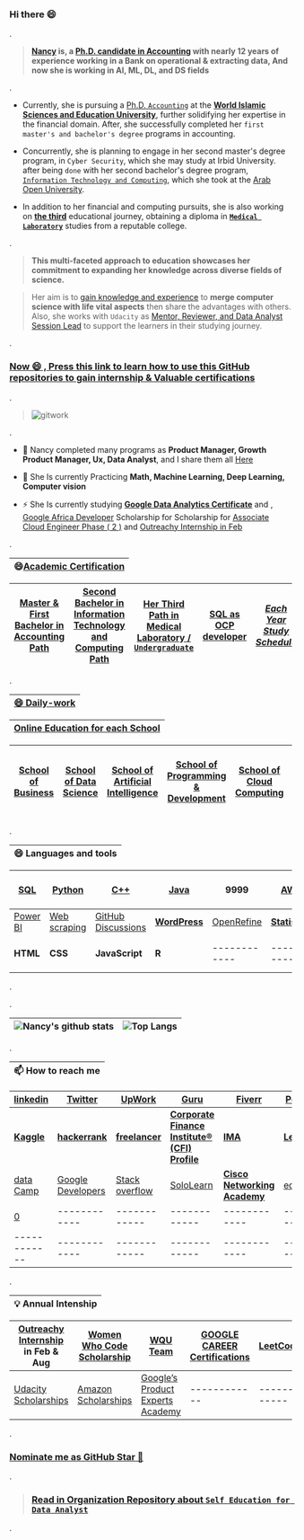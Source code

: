 

### Hi there 😄 

. 

>  **[Nancy](https://github.com/nancyalaswad90/Each-Year-Study-Schedule/blob/main/README.md) is, a [Ph.D. candidate in Accounting](https://github.com/nancyalaswad90/nancyalaswad90/blob/master/Universities%20specializing%20in%20accounting.md) with nearly 12 years of experience working in a Bank on operational & extracting data, And now she is working in AI, ML, DL,  and DS fields**

.

- Currently, she is pursuing a [Ph.D.  `Accounting`](https://grades.wise.edu.jo/student.php) at the **[World Islamic Sciences and Education University](https://learn.wise.edu.jo/mlms/my/)**, further solidifying her expertise in the financial domain. After, she successfully completed her `first master's and bachelor's degree` programs in accounting.



- Concurrently, she is planning to engage in her second master's degree program, in `Cyber Security`, which she may study at Irbid University. after being `done` with her second bachelor's degree program, [`Information Technology and Computing`](https://github.com/nancyalaswad90/nancyalaswad90/blob/master/second%20.md), which she took at the [Arab Open University](https://github.com/nancyalaswad90/Each-Year-Study-Schedule/blob/main/README.md). 




- In addition to her financial and computing pursuits, she is also working on **[the third](https://github.com/nancyalaswad90/Each-Year-Study-Schedule/blob/main/README.md)** educational journey, obtaining a diploma in  **[`Medical Laboratory`](https://github.com/nancyalaswad90/Medical-Laboratory/blob/main/README.md)** studies from a reputable college. 

.

> **This multi-faceted approach to education showcases her commitment to expanding her knowledge across diverse fields of science.**



> Her aim is to [gain knowledge and experience](https://docs.google.com/document/d/15LPAd65IhZRtEVueTB9dthL4VfUlsZ7c/edit) to **merge computer science with life vital aspects** then share the advantages with others. Also, she works with `Udacity` as [Mentor, Reviewer, and Data Analyst Session Lead](https://github.com/nancyalaswad90/My-Career-Progress-as-Mentor-in-Udacity) to support the learners in their studying journey. 


.

 ### [ Now 😄 , Press this link to learn how to use this GitHub repositories to gain internship & Valuable certifications](https://www.youtube.com/watch?v=0_dGOhZnLMg) 


.


> ![gitwork](https://user-images.githubusercontent.com/36210723/94987193-0053d400-056d-11eb-97d2-f0319bbe27f6.jpg)

.

- 🔭 Nancy completed many programs as **Product Manager, Growth Product Manager, Ux, Data Analyst**, and I share them all  [Here](https://github.com/nancyalaswad90/Udacity-Nanodegree-Certifications)


- 🌱 She Is currently Practicing  **Math, Machine Learning, Deep Learning, Computer vision**


- ⚡ She Is currently studying **[Google Data Analytics Certificate](https://grow.google/dataanalytics/#?modal_active=none)**  and , [Google Africa Developer](https://www.pluralsight.com/partners/google/africa/gads-2021?aid=7014Q0000023RnOQAU&oid=&promo=&utm_campaign=&utm_content=&utm_medium=partner_partner_web_referral&utm_source=&utm_term=) Scholarship for Scholarship for [Associate Cloud Engineer Phase ( 2 )](https://app.pluralsight.com/channels/details/603245f5-77bd-4850-a181-9e0547fd4f2a)  and [Outreachy Internship in Feb](https://github.com/nancyalaswad90/Outreachy)


.

| **😄[Academic Certification](https://docs.google.com/document/d/1ytyegjotOpyVH_0l4M1EgZ78sOT0HTu4KzbGMDBgbRg/edit)**|
 | ------------ |
 
| **[Master & First Bachelor in Accounting Path](https://github.com/nancyalaswad90/nancyalaswad90/blob/master/Universities%20specializing%20in%20accounting.md)** | **[ Second Bachelor in  Information Technology and Computing Path](https://github.com/nancyalaswad90/nancyalaswad90/blob/master/second%20.md)** | **[Her Third Path in Medical Laboratory / `Undergraduate`](https://github.com/nancyalaswad90/Medical-Laboratory/blob/main/README.md)** |**[SQL as OCP developer ](https://github.com/nancyalaswad90/nancyalaswad90/blob/master/Certification%20as%20Oracle%20developer%20professional%20.md)** |*[ Each Year Study Schedule](https://github.com/nancyalaswad90/Each-Year-Study-Schedule/blob/main/README.md)*
|------------ |------------ | ------------ | ------------ |------------ |




.

| **[😄 Daily-work](https://github.com/nancyalaswad90/Daily-work/blob/main/README.md)**|
 | ------------ | 


| **[ Online Education for each School](https://github.com/nancyalaswad90/ONLINE-EDUCATION-for-each-School/blob/main/README.md)**|
 | ------------ | 

| **[School of Business](https://github.com/nancyalaswad90/The-School-of-Business/blob/main/README.md)** | **[School of Data Science](https://github.com/nancyalaswad90/School-of-Data-Science/blob/main/README.md)** | **[School of  Artificial Intelligence](https://github.com/nancyalaswad90/School-of-Artificial-Intelligence/blob/main/README.md)** | **[School of Programming & Development](https://github.com/nancyalaswad90/School-of-Programming-Development)**| **[School of Cloud Computing](https://github.com/nancyalaswad90/School-of-Cloud-Computing/blob/main/README.md)**|**[School of Medical Laboratory](https://github.com/nancyalaswad90/School-of-Medical-Laboratory/blob/main/README.md)**|[الخرائط الذهنية لتفسير سور القران الكريم](https://drive.google.com/file/d/1yW04DXqCTlkVfUi4gePWgikmeszDYGcG/view) |
| ------------ | ------------ | ------------ |------------ | ------------ | ------------ |------------ |





.


| **😄 Languages and tools**|
 | ------------ |

| **[SQL](https://github.com/nancyalaswad90/nancyalaswad90/blob/master/Certification%20as%20Oracle%20developer%20professional%20.md)** | **[Python](https://github.com/nancyalaswad90/nancyalaswad90/blob/master/Python%20Certifications.md)** | [C++]() | **[Java](https://github.com/nancyalaswad90/Project-for-Vehicle-Accident-Application/blob/main/README.md)** | 9999  | **[AWS ](https://github.com/nancyalaswad90/AWS-Training/blob/main/README.md)**   |  [Math ](https://github.com/nancyalaswad90/Math)  |------------ |
|------------ |------------ | ------------ | ------------ |------------ | ------------ | ------------ | ------------ |
|  [Power BI](https://github.com/nancyalaswad90/nancyalaswad90/blob/master/Power%20BI%20tool.md) | [Web scraping](https://github.com/nancyalaswad90/Web-scraping/blob/main/README.md) |  [GitHub Discussions](https://docs.github.com/en/discussions/guides/granting-higher-permissions-to-top-contributors) | **[WordPress  ](https://github.com/nancyalaswad90/WordPress)** | [OpenRefine](https://openrefine.org/)  | **[Statistics](https://github.com/nancyalaswad90/Statistics/blob/main/README.md)** | [Tableau ](https://github.com/nancyalaswad90/Tableau)  | **[Azure ](https://github.com/nancyalaswad90/Azure)** | --- |  ----------------  |
| **HTML**| **CSS**|**JavaScript**| **R** |  ------------ | ------------ |------------ |
.



.

|![Nancy's github stats](https://github-readme-stats.vercel.app/api?username=nancyalaswad90&show_icons=true&theme=algolia&count_private=true) | ![Top Langs](https://github-readme-stats.vercel.app/api/top-langs/?username=nancyalaswad90&theme=algolia)|
| ------------ | ------------ | 


.



| **📫 How to reach me**|
 | ------------ | 


|**[linkedin](https://www.linkedin.com/in/nancy-al-aswad-b001b4124/)** |**[Twitter](https://twitter.com/AswadNancy?s=03/ "Twitter")**| **[UpWork ](https://www.upwork.com/o/profiles/users/~01aea1b28cadcbe913/)** | **[Guru](https://www.guru.com/pro/ProfileBuild.aspx?tab=5&pscount=0)** | **[Fiverr](https://www.fiverr.com/nancyalaswad?public_mode=true)** |**[Power BI](https://github.com/nancyalaswad90/Power-BI)** |
| ------------ | ------------ | ------------ |------------ | ------------ | ------------ |
|**[Kaggle](https://www.kaggle.com/nancyalaswad90)**| **[hackerrank](https://www.hackerrank.com/nancyalaswad90)** | **[freelancer](https://www.freelancer.com/u/nancyalaswad90)** | **[Corporate Finance Institute® (CFI) Profile](https://github.com/nancyalaswad90/Corporate-Finance-Institute-CFI-Profile/blob/main/README.md/)** |**[IMA ](https://github.com/nancyalaswad90/IMA-Accounting-Certifications)** | **[LeetCode](https://leetcode.com/Nancy_Al_Aswad90/)** | [Stack overflow](https://stackoverflow.com/users/12555055/nancy-al-aswad) |
| [data Camp](https://learn.datacamp.com/career-tracks) | [Google Developers](https://developers.google.com/profile/u/116039305746026612185) | [Stack overflow](https://stackoverflow.com/users/12555055/nancy-al-aswad) | [SoloLearn ]() |**[Cisco Networking Academy](https://www.cisco.com/c/m/en_sg/partners/cisco-networking-academy/index.html#~networking-essentials)**|[edx](https://courses.edx.org/dashboard/programs/482dee71-e4b9-4b42-a47b-3e16bb69e8f2/)
| [0]() | ------------ | ------------ |------------ | ------------ | ------------ |
| ------------ | ------------ | ------------ |------------ | ------------ | ------------ |




.




| **💡  Annual Intenship**|
 | ------------ | 


| **[Outreachy Internship](https://www.outreachy.org/docs/internship/) in Feb & Aug**| **[Women Who Code Scholarship ](https://github.com/nancyalaswad90/nancyalaswad90/blob/master/Women%20Who%20Code%20Scholarship%20.md)** | **[WQU Team](https://wqu-ds.tditrain.com/hub/home#info)**  |**[GOOGLE CAREER Certifications](https://grow.google/certificates/?utm_source=gDigital&utm_medium=programgn&utm_campaign=gn&utm_content&utm_term#?modal_active=none)**  | **[LeetCode](https://leetcode.com/Nancy_Al_Aswad90/)** | **[Microsoft & LinkedIn  Certifications](https://www.elmin7a.com/free-courses-offered-by-microsoft-and-linkedin-with-free-certificates/)** |
| ------------- | ------------ | ------------ |------------ | ------------ | ------------ |
|  [Udacity Scholarships ](https://www.udacity.com/scholarships?bsft_aaid=8d7e276e-4a10-41b2-8868-423fe96dd6b2&bsft_eid=47af06d8-1591-4df2-9ab5-80d1b0a97cf9&utm_campaign=sch_600_auto_ndxxx_oneten-app-reminder_global&utm_source=blueshift&utm_medium=email&utm_content=sch_600_auto_ndxxx_oneten-app-reminder_global&bsft_clkid=d6c9d5c0-9e86-42c3-99c2-f74e7a9c4ac2&bsft_uid=00de2879-837f-441d-951a-23c93505cbff&bsft_mid=738e1c6f-0c2a-4e44-bdaa-763b6d93e979&bsft_txnid=28979ac1-c51c-416e-8415-0a18439e0b21&bsft_mime_type=html&bsft_ek=2021-11-15T22%3A53%3A09Z&bsft_lx=4&bsft_tv=7) | [Amazon Scholarships ](https://www.amazon.com/s?rh=p_27%3AAWS+Training+%26+Certification) | [Google’s Product Experts Academy](https://productexperts.withgoogle.com/signup) |------------ | ------------ | ------------ |
.

### **[Nominate me as GitHub Star 🌟](https://stars.github.com/nominate/)**


.
> ### [Read in Organization Repository about  `Self Education for Data Analyst`](https://github.com/Self-Education-for-Business-analyst)
>

.
